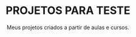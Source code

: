 <h1 align="center"> PROJETOS PARA TESTE </h1>

<p align="center">
Meus projetos criados a partir de aulas e cursos.
</p>
